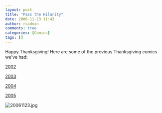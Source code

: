 ```yaml
---
layout: post
title: "Pass the Hilarity"
date: 2006-11-23 11:42
author: rcadmin
comments: true
categories: [Comics]
tags: []
---
```

Happy Thanksgiving! Here are some of the previous Thanksgiving comics we've had:

<a href="http://bitsmack.com/wp/2002/11/27/oh-yeah-posting/">2002</a>

<a href="http://bitsmack.com/wp/2003/11/26/all-your-stuffing-are-belong-to-us/">2003</a>

<a href="http://bitsmack.com/wp/2004/11/25/dynamite-rave/">2004</a>

<a href="http://bitsmack.com/wp/2005/11/26/part-of-the-team-part-1/">2005</a>

<img alt="20061123.jpg" id="image975" src="http://dl.bitsmack.com/uploads/2006/11/20061123.jpg" />
